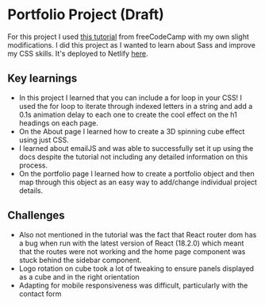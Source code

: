# Portfolio Project (Draft)

For this project I used [this tutorial](http://www.youtube.com) from freeCodeCamp with my own slight modifications.
I did this project as I wanted to learn about Sass and improve my CSS skills. It's deployed to Netlify [here](https://glittering-kataifi-784b3f.netlify.app/).

## Key learnings

- In this project I learned that you can include a for loop in your CSS! I used the for loop to iterate through indexed letters in a string and add a 0.1s animation delay to each one to create the cool effect on the h1 headings on each page.
- On the About page I learned how to create a 3D spinning cube effect using just CSS.
- I learned about emailJS and was able to successfully set it up using the docs despite the tutorial not including any detailed information on this process.
- On the portfolio page I learned how to create a portfolio object and then map through this object as an easy way to add/change individual project details.

## Challenges

- Also not mentioned in the tutorial was the fact that React router dom has a bug when run with the latest version of React (18.2.0) which meant that the routes were not working and the home page component was stuck behind the sidebar component.
- Logo rotation on cube took a lot of tweaking to ensure panels displayed as a cube and in the right orientation
- Adapting for mobile responsiveness was difficult, particularly with the contact form
